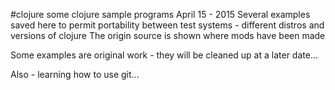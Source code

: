 #clojure
some clojure sample programs 
April 15 - 2015
Several examples saved here to permit portability between test systems - different distros and versions of clojure
The origin source is shown where mods have been made

Some examples are original work - they will be cleaned up at a later date...

Also - learning how to use git...
